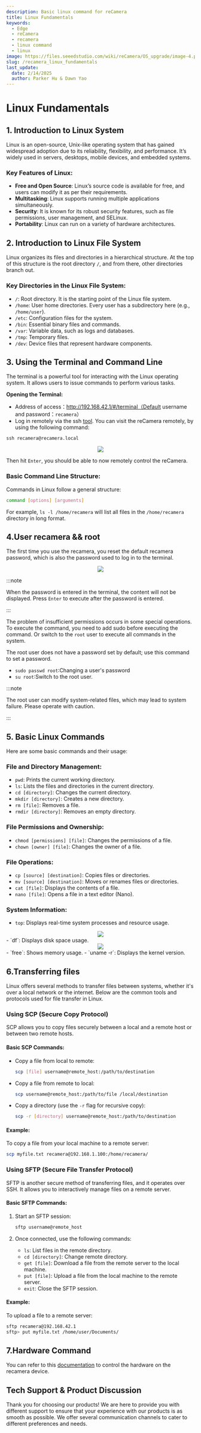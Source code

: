 ```yaml
---
description: Basic linux command for reCamera
title: Linux Fundamentals
keywords:
  - Edge
  - reCamera
  - recamera
  - linux command
  - linux
image: https://files.seeedstudio.com/wiki/reCamera/OS_upgrade/image-4.png
slug: /recamera_linux_fundamentals
last_update:
  date: 2/14/2025
  author: Parker Hu & Dawn Yao
---
```

# Linux Fundamentals

## **1. Introduction to Linux System**

Linux is an open-source, Unix-like operating system that has gained widespread adoption due to its reliability, flexibility, and performance. It’s widely used in servers, desktops, mobile devices, and embedded systems.

### Key Features of Linux:

- **Free and Open Source**: Linux’s source code is available for free, and users can modify it as per their requirements.
- **Multitasking**: Linux supports running multiple applications simultaneously.
- **Security**: It is known for its robust security features, such as file permissions, user management, and SELinux.
- **Portability**: Linux can run on a variety of hardware architectures.

## **2. Introduction to Linux File System**

Linux organizes its files and directories in a hierarchical structure. At the top of this structure is the root directory `/`, and from there, other directories branch out.

### Key Directories in the Linux File System:

- `/`: Root directory. It is the starting point of the Linux file system.
- `/home`: User home directories. Every user has a subdirectory here (e.g., `/home/user`).
- `/etc`: Configuration files for the system.
- `/bin`: Essential binary files and commands.
- `/var`: Variable data, such as logs and databases.
- `/tmp`: Temporary files.
- `/dev`: Device files that represent hardware components.

## **3. Using the Terminal and Command Line**

The terminal is a powerful tool for interacting with the Linux operating system. It allows users to issue commands to perform various tasks.

**Opening the Terminal:**

- Address of access：http://192.168.42.1/#/terminal（Default username and password：`recamera`）
- Log in remotely via the ssh [tool](https://mobaxterm.mobatek.net/).
You can visit the reCamera remotely, by using the following command:
```
ssh recamera@recamera.local
```

<div align="center"><img width={600} src="https://files.seeedstudio.com/wiki/reCamera/ssh_connection.png" /></div>

Then hit ```Enter```, you should be able to now remotely control the reCamera.

### Basic Command Line Structure:

Commands in Linux follow a general structure:

```bash
command [options] [arguments]
```

For example, `ls -l /home/recamera` will list all files in the `/home/recamera` directory in long format.

## **4.User recamera && root**

The first time you use the recamera, you reset the default recamera password, which is also the password used to log in to the terminal.

<div align="center"><img width={400} src="https://files.seeedstudio.com/wiki/reCamera/linux_fundamentals/image-1.png" /></div>

:::note

When the password is entered in the terminal, the content will not be displayed. Press `Enter` to execute after the password is entered.

:::

The problem of insufficient permissions occurs in some special operations. To execute the command, you need to add sudo before executing the command. Or switch to the `root` user to execute all commands in the system.

The root user does not have a password set by default; use this command to set a password.

- `sudo passwd root`:Changing a user's password
- `su root`:Switch to the root user.

:::note

The root user can modify system-related files, which may lead to system failure. Please operate with caution.

:::

## **5. Basic Linux Commands**

Here are some basic commands and their usage:

### File and Directory Management:

- `pwd`: Prints the current working directory.
- `ls`: Lists the files and directories in the current directory.
- `cd [directory]`: Changes the current directory.
- `mkdir [directory]`: Creates a new directory.
- `rm [file]`: Removes a file.
- `rmdir [directory]`: Removes an empty directory.

### File Permissions and Ownership:

- `chmod [permissions] [file]`: Changes the permissions of a file.
- `chown [owner] [file]`: Changes the owner of a file.

### File Operations:

- `cp [source] [destination]`: Copies files or directories.
- `mv [source] [destination]`: Moves or renames files or directories.
- `cat [file]`: Displays the contents of a file.
- `nano [file]`: Opens a file in a text editor (Nano).

### System Information:

- `top`: Displays real-time system processes and resource usage.
<div align="center"><img width={400} src="https://files.seeedstudio.com/wiki/reCamera/linux_fundamentals/image-2.png" /></div>
- `df`: Displays disk space usage.
<div align="center"><img width={400} src="https://files.seeedstudio.com/wiki/reCamera/linux_fundamentals/image-3.png" /></div>
- `free`: Shows memory usage.
- `uname -r`: Displays the kernel version.

## 6.Transferring files

Linux offers several methods to transfer files between systems, whether it's over a local network or the internet. Below are the common tools and protocols used for file transfer in Linux.

### **Using SCP (Secure Copy Protocol)**

SCP allows you to copy files securely between a local and a remote host or between two remote hosts.

#### Basic SCP Commands:

- Copy a file from local to remote:

  ```bash
  scp [file] username@remote_host:/path/to/destination
  ```

- Copy a file from remote to local:

  ```bash
  scp username@remote_host:/path/to/file /local/destination
  ```

- Copy a directory (use the `-r` flag for recursive copy):

  ```bash
  scp -r [directory] username@remote_host:/path/to/destination
  ```

#### Example:

To copy a file from your local machine to a remote server:

```bash
scp myfile.txt recamera@192.168.1.100:/home/recamera/
```

### **Using SFTP (Secure File Transfer Protocol)**

SFTP is another secure method of transferring files, and it operates over SSH. It allows you to interactively manage files on a remote server.

#### Basic SFTP Commands:

1. Start an SFTP session:

   ```bash
   sftp username@remote_host
   ```

2. Once connected, use the following commands:

   - `ls`: List files in the remote directory.
   - `cd [directory]`: Change remote directory.
   - `get [file]`: Download a file from the remote server to the local machine.
   - `put [file]`: Upload a file from the local machine to the remote server.
   - `exit`: Close the SFTP session.

#### Example:

To upload a file to a remote server:

```bash
sftp recamera@192.168.42.1
sftp> put myfile.txt /home/user/Documents/
```

## **7.Hardware Command**

You can refer to this [documentation](https://wiki.seeedstudio.com/recamera_hardware_interface/) to control the hardware on the recamera device.

## Tech Support & Product Discussion

Thank you for choosing our products! We are here to provide you with different support to ensure that your experience with our products is as smooth as possible. We offer several communication channels to cater to different preferences and needs.

<div class="button_tech_support_container">
<a href="https://forum.seeedstudio.com/" class="button_forum"></a> 
<a href="https://www.seeedstudio.com/contacts" class="button_email"></a>
</div>

<div class="button_tech_support_container">
<a href="https://discord.gg/eWkprNDMU7" class="button_discord"></a> 
<a href="https://github.com/Seeed-Studio/wiki-documents/discussions/69" class="button_discussion"></a>
</div>